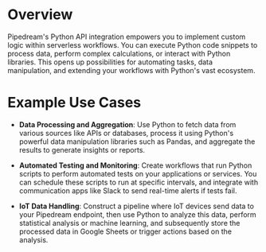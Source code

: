 # Overview

Pipedream's Python API integration empowers you to implement custom logic within serverless workflows. You can execute Python code snippets to process data, perform complex calculations, or interact with Python libraries. This opens up possibilities for automating tasks, data manipulation, and extending your workflows with Python's vast ecosystem.

# Example Use Cases

- **Data Processing and Aggregation**: Use Python to fetch data from various sources like APIs or databases, process it using Python's powerful data manipulation libraries such as Pandas, and aggregate the results to generate insights or reports.

- **Automated Testing and Monitoring**: Create workflows that run Python scripts to perform automated tests on your applications or services. You can schedule these scripts to run at specific intervals, and integrate with communication apps like Slack to send real-time alerts if tests fail.

- **IoT Data Handling**: Construct a pipeline where IoT devices send data to your Pipedream endpoint, then use Python to analyze this data, perform statistical analysis or machine learning, and subsequently store the processed data in Google Sheets or trigger actions based on the analysis.
